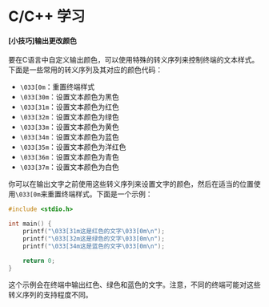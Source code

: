 # C/C++ 学习

#### [小技巧]输出更改颜色

要在C语言中自定义输出颜色，可以使用特殊的转义序列来控制终端的文本样式。下面是一些常用的转义序列及其对应的颜色代码：

- `\033[0m`：重置终端样式
- `\033[30m`：设置文本颜色为黑色
- `\033[31m`：设置文本颜色为红色
- `\033[32m`：设置文本颜色为绿色
- `\033[33m`：设置文本颜色为黄色
- `\033[34m`：设置文本颜色为蓝色
- `\033[35m`：设置文本颜色为洋红色
- `\033[36m`：设置文本颜色为青色
- `\033[37m`：设置文本颜色为白色

你可以在输出文字之前使用这些转义序列来设置文字的颜色，然后在适当的位置使用`\033[0m`来重置终端样式。下面是一个示例：

```c
#include <stdio.h>

int main() {
    printf("\033[31m这是红色的文字\033[0m\n");
    printf("\033[32m这是绿色的文字\033[0m\n");
    printf("\033[34m这是蓝色的文字\033[0m\n");

    return 0;
}
```

这个示例会在终端中输出红色、绿色和蓝色的文字。注意，不同的终端可能对这些转义序列的支持程度不同。
